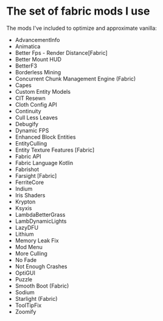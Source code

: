 # The set of fabric mods I use

The mods I've included to optimize and approximate vanilla:

* AdvancementInfo
* Animatica
* Better Fps - Render Distance[Fabric]
* Better Mount HUD
* BetterF3
* Borderless Mining
* Concurrent Chunk Management Engine (Fabric)
* Capes
* Custom Entity Models
* CIT Resewn
* Cloth Config API
* Continuity
* Cull Less Leaves
* Debugify
* Dynamic FPS
* Enhanced Block Entities
* EntityCulling
* Entity Texture Features [Fabric]
* Fabric API
* Fabric Language Kotlin
* Fabrishot
* Farsight [Fabric]
* FerriteCore
* Indium
* Iris Shaders
* Krypton
* Ksyxis
* LambdaBetterGrass
* LambDynamicLights
* LazyDFU
* Lithium
* Memory Leak Fix
* Mod Menu
* More Culling
* No Fade
* Not Enough Crashes
* OptiGUI
* Puzzle
* Smooth Boot (Fabric)
* Sodium
* Starlight (Fabric)
* ToolTipFix
* Zoomify
